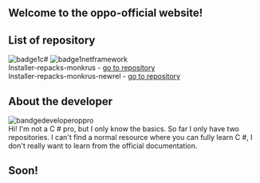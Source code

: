 ## Welcome to the oppo-official website!







## List of repository 
![badge1c#](https://raw.githubusercontent.com/oppro-officiall/website-oppro_officiall/eadbdb356415001e8bf2fc5ee949e17c2eeb486a/Images/Language-C%23-brightgreen.svg)
![badge1netframework](https://raw.githubusercontent.com/oppro-officiall/website-oppro_officiall/f8de1f080ca6ff6e091ccfeda22b55bca154cb28/Images/Net%20framework-4.8-blue.svg)  
Installer-repacks-monkrus - [go to repository](https://github.com/oppro-officiall/installer-repacks-monkrus)  
Installer-repacks-monkrus-newrel - [go to repository](https://github.com/oppro-officiall/installer-repacks-monkurs-newrel)



## About the developer
![bandgedeveloperoppro](https://raw.githubusercontent.com/oppro-officiall/website-oppro_officiall/42b15a0848b11e057f0382fc80fb49b264ba4915/Images/Developer-OpPRO-orange.svg)  
Hi! I'm not a C # pro, but I only know the basics. So far I only have two repositories. I can't find a normal resource where you can fully learn C #, I don't really want to learn from the official documentation.



## Soon!
